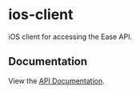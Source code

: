 # ios-client
iOS client for accessing the Ease API.

## Documentation

View the [API Documentation](https://github.com/EaseApp/web-backend#data-api-documentation).
